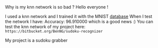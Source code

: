 Why is my knn network is so bad ?
Hello everyone !

I used a knn network and I trained it with the MNIST [database](http://yann.lecun.com/exdb/mnist/)
When I test the network I have: Accuracy: 96.910000 which is a good news :)
You can test the knn network of my project here:
`https://bitbucket.org/BenNG/sudoku-recognizer`

My project is a sudoku grabber